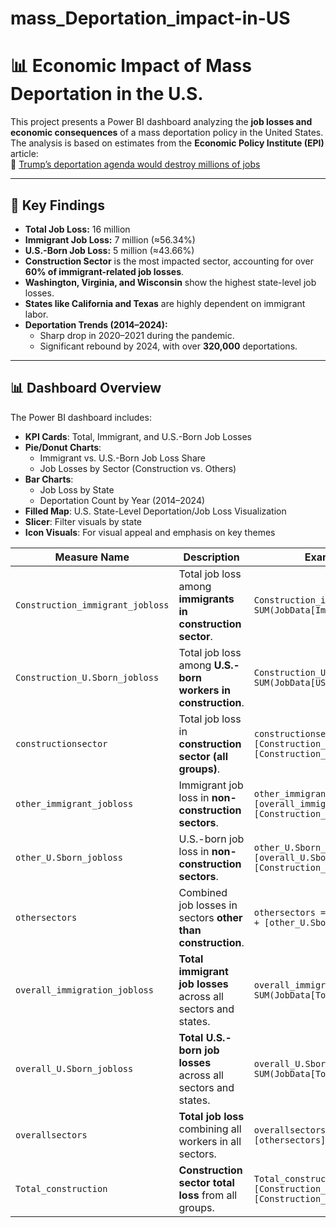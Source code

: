 # mass_Deportation_impact-in-US

# 📊 Economic Impact of Mass Deportation in the U.S.

This project presents a Power BI dashboard analyzing the **job losses and economic consequences** of a mass deportation policy in the United States.
The analysis is based on estimates from the **Economic Policy Institute (EPI)** article:  
🔗 [Trump’s deportation agenda would destroy millions of jobs](https://www.epi.org/publication/trumps-deportation-agenda-will-destroy-millions-of-jobs-both-immigrants-and-u-s-born-workers-would-suffer-job-losses-particularly-in-construction-and-child-care/)

---

## 📌 Key Findings

- **Total Job Loss:** 16 million  
- **Immigrant Job Loss:** 7 million (≈56.34%)  
- **U.S.-Born Job Loss:** 5 million (≈43.66%)  
- **Construction Sector** is the most impacted sector, accounting for over **60% of immigrant-related job losses**.
- **Washington, Virginia, and Wisconsin** show the highest state-level job losses.
- **States like California and Texas** are highly dependent on immigrant labor.
- **Deportation Trends (2014–2024):**
  - Sharp drop in 2020–2021 during the pandemic.
  - Significant rebound by 2024, with over **320,000** deportations.

---

## 📊 Dashboard Overview

The Power BI dashboard includes:

- **KPI Cards**: Total, Immigrant, and U.S.-Born Job Losses  
- **Pie/Donut Charts**:
  - Immigrant vs. U.S.-Born Job Loss Share
  - Job Losses by Sector (Construction vs. Others)
- **Bar Charts**:
  - Job Loss by State
  - Deportation Count by Year (2014–2024)
- **Filled Map**: U.S. State-Level Deportation/Job Loss Visualization
- **Slicer**: Filter visuals by state 
- **Icon Visuals**: For visual appeal and emphasis on key themes

| **Measure Name**                 | **Description**                                                  | **Example DAX Formula**                                                                      |
| -------------------------------- | ---------------------------------------------------------------- | -------------------------------------------------------------------------------------------- |
| `Construction_immigrant_jobloss` | Total job loss among **immigrants in construction sector**.      | `Construction_immigrant_jobloss = SUM(JobData[Immigrant_Construction_Loss])`                 |
| `Construction_U.Sborn_jobloss`   | Total job loss among **U.S.-born workers in construction**.      | `Construction_U.Sborn_jobloss = SUM(JobData[USBorn_Construction_Loss])`                      |
| `constructionsector`             | Total job loss in **construction sector (all groups)**.          | `constructionsector = [Construction_immigrant_jobloss] + [Construction_U.Sborn_jobloss]`     |
| `other_immigrant_jobloss`        | Immigrant job loss in **non-construction sectors**.              | `other_immigrant_jobloss = [overall_immigration_jobloss] - [Construction_immigrant_jobloss]` |
| `other_U.Sborn_jobloss`          | U.S.-born job loss in **non-construction sectors**.              | `other_U.Sborn_jobloss = [overall_U.Sborn_jobloss] - [Construction_U.Sborn_jobloss]`         |
| `othersectors`                   | Combined job losses in sectors **other than construction**.      | `othersectors = [other_immigrant_jobloss] + [other_U.Sborn_jobloss]`                         |
| `overall_immigration_jobloss`    | **Total immigrant job losses** across all sectors and states.    | `overall_immigration_jobloss = SUM(JobData[Total_Immigrant_Loss])`                           |
| `overall_U.Sborn_jobloss`        | **Total U.S.-born job losses** across all sectors and states.    | `overall_U.Sborn_jobloss = SUM(JobData[Total_USBorn_Loss])`                                  |
| `overallsectors`                 | **Total job loss** combining all workers in all sectors.         | `overallsectors = [constructionsector] + [othersectors]`                                     |
| `Total_construction`             | **Construction sector total loss** from all groups.              | `Total_construction = [Construction_immigrant_jobloss] + [Construction_U.Sborn_jobloss]`     |


